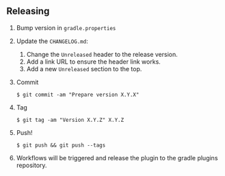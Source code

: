## Releasing

1. Bump version in `gradle.properties`

2. Update the `CHANGELOG.md`:
   1. Change the `Unreleased` header to the release version.
   2. Add a link URL to ensure the header link works.
   3. Add a new `Unreleased` section to the top.

3. Commit

   ```
   $ git commit -am "Prepare version X.Y.X"
   ```

4. Tag

   ```
   $ git tag -am "Version X.Y.Z" X.Y.Z
   ```

5. Push!

   ```
   $ git push && git push --tags
   ```

6. Workflows will be triggered and release the plugin to the gradle plugins repository.